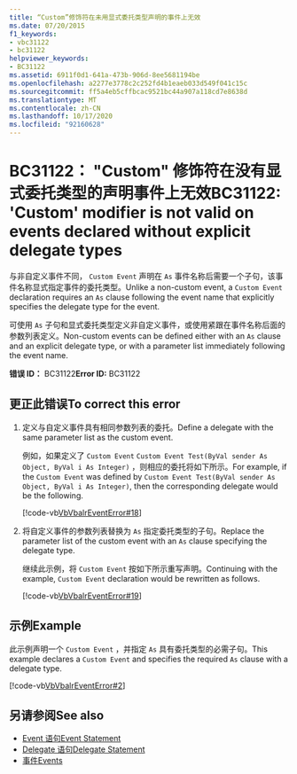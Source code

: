 ```yaml
---
title: “Custom”修饰符在未用显式委托类型声明的事件上无效
ms.date: 07/20/2015
f1_keywords:
- vbc31122
- bc31122
helpviewer_keywords:
- BC31122
ms.assetid: 6911f0d1-641a-473b-906d-8ee5681194be
ms.openlocfilehash: a2277e3778c2c252fd4b1eaeb033d549f041c15c
ms.sourcegitcommit: ff5a4eb5cffbcac9521bc44a907a118cd7e8638d
ms.translationtype: MT
ms.contentlocale: zh-CN
ms.lasthandoff: 10/17/2020
ms.locfileid: "92160628"
---
```

# <a name="bc31122-custom-modifier-is-not-valid-on-events-declared-without-explicit-delegate-types"></a><span data-ttu-id="1509a-102">BC31122： "Custom" 修饰符在没有显式委托类型的声明事件上无效</span><span class="sxs-lookup"><span data-stu-id="1509a-102">BC31122: 'Custom' modifier is not valid on events declared without explicit delegate types</span></span>

<span data-ttu-id="1509a-103">与非自定义事件不同， `Custom Event` 声明在 `As` 事件名称后需要一个子句，该事件名称显式指定事件的委托类型。</span><span class="sxs-lookup"><span data-stu-id="1509a-103">Unlike a non-custom event, a `Custom Event` declaration requires an `As` clause following the event name that explicitly specifies the delegate type for the event.</span></span>

 <span data-ttu-id="1509a-104">可使用 `As` 子句和显式委托类型定义非自定义事件，或使用紧跟在事件名称后面的参数列表定义。</span><span class="sxs-lookup"><span data-stu-id="1509a-104">Non-custom events can be defined either with an `As` clause and an explicit delegate type, or with a parameter list immediately following the event name.</span></span>

 <span data-ttu-id="1509a-105">**错误 ID：** BC31122</span><span class="sxs-lookup"><span data-stu-id="1509a-105">**Error ID:** BC31122</span></span>

## <a name="to-correct-this-error"></a><span data-ttu-id="1509a-106">更正此错误</span><span class="sxs-lookup"><span data-stu-id="1509a-106">To correct this error</span></span>

1. <span data-ttu-id="1509a-107">定义与自定义事件具有相同参数列表的委托。</span><span class="sxs-lookup"><span data-stu-id="1509a-107">Define a delegate with the same parameter list as the custom event.</span></span>

     <span data-ttu-id="1509a-108">例如，如果定义了 `Custom Event` `Custom Event Test(ByVal sender As Object, ByVal i As Integer)` ，则相应的委托将如下所示。</span><span class="sxs-lookup"><span data-stu-id="1509a-108">For example, if the `Custom Event` was defined by `Custom Event Test(ByVal sender As Object, ByVal i As Integer)`, then the corresponding delegate would be the following.</span></span>

     [!code-vb[VbVbalrEventError#18](~/samples/snippets/visualbasic/VS_Snippets_VBCSharp/VbVbalrEventError/VB/VbVbalrEventError.vb#18)]

2. <span data-ttu-id="1509a-109">将自定义事件的参数列表替换为 `As` 指定委托类型的子句。</span><span class="sxs-lookup"><span data-stu-id="1509a-109">Replace the parameter list of the custom event with an `As` clause specifying the delegate type.</span></span>

     <span data-ttu-id="1509a-110">继续此示例，将 `Custom Event` 按如下所示重写声明。</span><span class="sxs-lookup"><span data-stu-id="1509a-110">Continuing with the example, `Custom Event` declaration would be rewritten as follows.</span></span>

     [!code-vb[VbVbalrEventError#19](~/samples/snippets/visualbasic/VS_Snippets_VBCSharp/VbVbalrEventError/VB/VbVbalrEventError.vb#19)]

## <a name="example"></a><span data-ttu-id="1509a-111">示例</span><span class="sxs-lookup"><span data-stu-id="1509a-111">Example</span></span>

 <span data-ttu-id="1509a-112">此示例声明一个 `Custom Event` ，并指定 `As` 具有委托类型的必需子句。</span><span class="sxs-lookup"><span data-stu-id="1509a-112">This example declares a `Custom Event` and specifies the required `As` clause with a delegate type.</span></span>

 [!code-vb[VbVbalrEventError#2](~/samples/snippets/visualbasic/VS_Snippets_VBCSharp/VbVbalrEventError/VB/VbVbalrEventError.vb#2)]

## <a name="see-also"></a><span data-ttu-id="1509a-113">另请参阅</span><span class="sxs-lookup"><span data-stu-id="1509a-113">See also</span></span>

- [<span data-ttu-id="1509a-114">Event 语句</span><span class="sxs-lookup"><span data-stu-id="1509a-114">Event Statement</span></span>](../statements/event-statement.md)
- [<span data-ttu-id="1509a-115">Delegate 语句</span><span class="sxs-lookup"><span data-stu-id="1509a-115">Delegate Statement</span></span>](../statements/delegate-statement.md)
- [<span data-ttu-id="1509a-116">事件</span><span class="sxs-lookup"><span data-stu-id="1509a-116">Events</span></span>](../../programming-guide/language-features/events/index.md)

